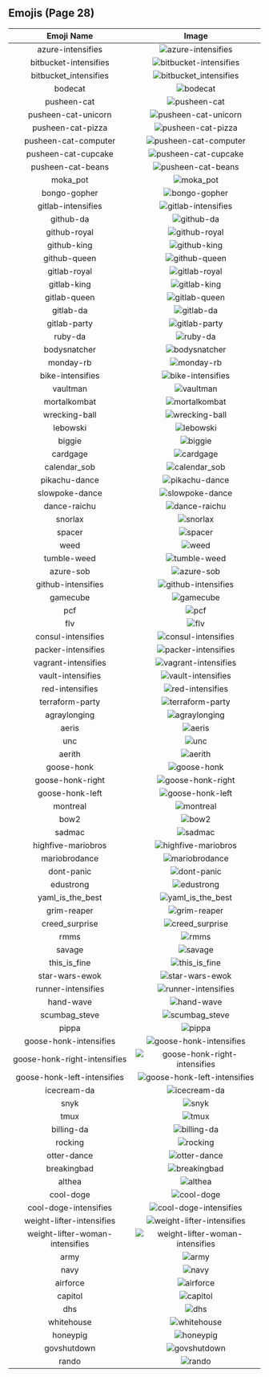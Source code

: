 
## Emojis (Page 28)
|Emoji Name|Image|
| :-: | :-: |
|azure-intensifies| ![azure-intensifies](/output/azure-intensifies.gif)|
|bitbucket-intensifies| ![bitbucket-intensifies](/output/bitbucket-intensifies.gif)|
|bitbucket_intensifies| ![bitbucket_intensifies](/output/bitbucket_intensifies)|
|bodecat| ![bodecat](/output/bodecat.png)|
|pusheen-cat| ![pusheen-cat](/output/pusheen-cat.png)|
|pusheen-cat-unicorn| ![pusheen-cat-unicorn](/output/pusheen-cat-unicorn.gif)|
|pusheen-cat-pizza| ![pusheen-cat-pizza](/output/pusheen-cat-pizza.gif)|
|pusheen-cat-computer| ![pusheen-cat-computer](/output/pusheen-cat-computer.gif)|
|pusheen-cat-cupcake| ![pusheen-cat-cupcake](/output/pusheen-cat-cupcake.gif)|
|pusheen-cat-beans| ![pusheen-cat-beans](/output/pusheen-cat-beans.gif)|
|moka_pot| ![moka_pot](/output/moka_pot.png)|
|bongo-gopher| ![bongo-gopher](/output/bongo-gopher.gif)|
|gitlab-intensifies| ![gitlab-intensifies](/output/gitlab-intensifies.gif)|
|github-da| ![github-da](/output/github-da.png)|
|github-royal| ![github-royal](/output/github-royal.png)|
|github-king| ![github-king](/output/github-king)|
|github-queen| ![github-queen](/output/github-queen)|
|gitlab-royal| ![gitlab-royal](/output/gitlab-royal.png)|
|gitlab-king| ![gitlab-king](/output/gitlab-king)|
|gitlab-queen| ![gitlab-queen](/output/gitlab-queen)|
|gitlab-da| ![gitlab-da](/output/gitlab-da.png)|
|gitlab-party| ![gitlab-party](/output/gitlab-party.gif)|
|ruby-da| ![ruby-da](/output/ruby-da.png)|
|bodysnatcher| ![bodysnatcher](/output/bodysnatcher.jpg)|
|monday-rb| ![monday-rb](/output/monday-rb.png)|
|bike-intensifies| ![bike-intensifies](/output/bike-intensifies.gif)|
|vaultman| ![vaultman](/output/vaultman.png)|
|mortalkombat| ![mortalkombat](/output/mortalkombat.png)|
|wrecking-ball| ![wrecking-ball](/output/wrecking-ball.gif)|
|lebowski| ![lebowski](/output/lebowski.png)|
|biggie| ![biggie](/output/biggie.jpg)|
|cardgage| ![cardgage](/output/cardgage.jpg)|
|calendar_sob| ![calendar_sob](/output/calendar_sob.png)|
|pikachu-dance| ![pikachu-dance](/output/pikachu-dance.gif)|
|slowpoke-dance| ![slowpoke-dance](/output/slowpoke-dance.gif)|
|dance-raichu| ![dance-raichu](/output/dance-raichu.gif)|
|snorlax| ![snorlax](/output/snorlax.gif)|
|spacer| ![spacer](/output/spacer.png)|
|weed| ![weed](/output/weed.png)|
|tumble-weed| ![tumble-weed](/output/tumble-weed.gif)|
|azure-sob| ![azure-sob](/output/azure-sob.png)|
|github-intensifies| ![github-intensifies](/output/github-intensifies.gif)|
|gamecube| ![gamecube](/output/gamecube.png)|
|pcf| ![pcf](/output/pcf.png)|
|flv| ![flv](/output/flv.png)|
|consul-intensifies| ![consul-intensifies](/output/consul-intensifies.gif)|
|packer-intensifies| ![packer-intensifies](/output/packer-intensifies.gif)|
|vagrant-intensifies| ![vagrant-intensifies](/output/vagrant-intensifies.gif)|
|vault-intensifies| ![vault-intensifies](/output/vault-intensifies.gif)|
|red-intensifies| ![red-intensifies](/output/red-intensifies.gif)|
|terraform-party| ![terraform-party](/output/terraform-party.gif)|
|agraylonging| ![agraylonging](/output/agraylonging.png)|
|aeris| ![aeris](/output/aeris.png)|
|unc| ![unc](/output/unc.jpg)|
|aerith| ![aerith](/output/aerith)|
|goose-honk| ![goose-honk](/output/goose-honk.png)|
|goose-honk-right| ![goose-honk-right](/output/goose-honk-right.png)|
|goose-honk-left| ![goose-honk-left](/output/goose-honk-left)|
|montreal| ![montreal](/output/montreal.jpg)|
|bow2| ![bow2](/output/bow2.gif)|
|sadmac| ![sadmac](/output/sadmac.jpg)|
|highfive-mariobros| ![highfive-mariobros](/output/highfive-mariobros.png)|
|mariobrodance| ![mariobrodance](/output/mariobrodance.gif)|
|dont-panic| ![dont-panic](/output/dont-panic.png)|
|edustrong| ![edustrong](/output/edustrong.png)|
|yaml_is_the_best| ![yaml_is_the_best](/output/yaml_is_the_best.png)|
|grim-reaper| ![grim-reaper](/output/grim-reaper.png)|
|creed_surprise| ![creed_surprise](/output/creed_surprise.jpg)|
|rmms| ![rmms](/output/rmms.jpg)|
|savage| ![savage](/output/savage.jpg)|
|this_is_fine| ![this_is_fine](/output/this_is_fine.gif)|
|star-wars-ewok| ![star-wars-ewok](/output/star-wars-ewok.png)|
|runner-intensifies| ![runner-intensifies](/output/runner-intensifies.gif)|
|hand-wave| ![hand-wave](/output/hand-wave.gif)|
|scumbag_steve| ![scumbag_steve](/output/scumbag_steve.png)|
|pippa| ![pippa](/output/pippa.png)|
|goose-honk-intensifies| ![goose-honk-intensifies](/output/goose-honk-intensifies.gif)|
|goose-honk-right-intensifies| ![goose-honk-right-intensifies](/output/goose-honk-right-intensifies.gif)|
|goose-honk-left-intensifies| ![goose-honk-left-intensifies](/output/goose-honk-left-intensifies)|
|icecream-da| ![icecream-da](/output/icecream-da.png)|
|snyk| ![snyk](/output/snyk.png)|
|tmux| ![tmux](/output/tmux.png)|
|billing-da| ![billing-da](/output/billing-da.png)|
|rocking| ![rocking](/output/rocking.gif)|
|otter-dance| ![otter-dance](/output/otter-dance.gif)|
|breakingbad| ![breakingbad](/output/breakingbad.png)|
|althea| ![althea](/output/althea.png)|
|cool-doge| ![cool-doge](/output/cool-doge.gif)|
|cool-doge-intensifies| ![cool-doge-intensifies](/output/cool-doge-intensifies.gif)|
|weight-lifter-intensifies| ![weight-lifter-intensifies](/output/weight-lifter-intensifies.gif)|
|weight-lifter-woman-intensifies| ![weight-lifter-woman-intensifies](/output/weight-lifter-woman-intensifies.gif)|
|army| ![army](/output/army.png)|
|navy| ![navy](/output/navy.png)|
|airforce| ![airforce](/output/airforce.png)|
|capitol| ![capitol](/output/capitol.png)|
|dhs| ![dhs](/output/dhs.png)|
|whitehouse| ![whitehouse](/output/whitehouse.png)|
|honeypig| ![honeypig](/output/honeypig.jpg)|
|govshutdown| ![govshutdown](/output/govshutdown.png)|
|rando| ![rando](/output/rando.jpg)|